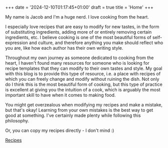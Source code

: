 +++
date = '2024-12-10T01:17:45+01:00'
draft = true
title = 'Home'
+++

My name is Jacob and I'm a huge nerd. I love cooking from the heart.

I especially love recipes that are easy to modify for new tastes, in the form of substituting ingredients, adding more of or entirely removing certain ingredients, etc. I believe cooking is one of the most beautiful forms of self-expression and culture, and therefore anything you make should reflect who you are, like how each author has their own writing style.

Throughout my own journey as someone dedicated to cooking from the heart, I haven't found many resources for someone who is looking for recipe templates that they can modify to their own tastes and style. My goal with this blog is to provide this type of resource, i.e. a place with recipes of which you can freely change and modify without ruining the dish. Not only do I think this is the most beautiful form of cooking, but this type of practice is excellent at giving you the intuition of a cook, which is arguably the most important skill to have when it comes to making food.

You might get overzealous when modifying my recipes and make a mistake, but that's okay! Learning from your own mistakes is the best way to get good at something. I've certainly made plenty while following this philosophy.

Or, you can copy my recipes directly - I don't mind :)

[Recipes](https://jwjeffr.github.io/blog)